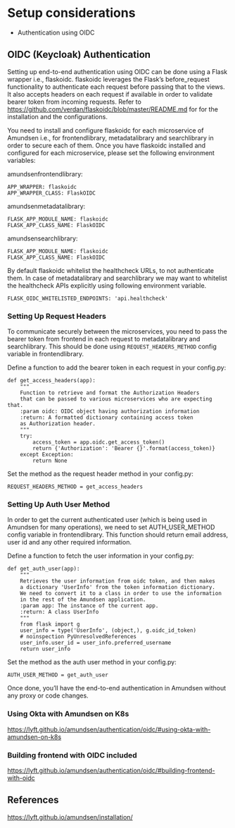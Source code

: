 # Setup considerations

 - Authentication using OIDC
 
## OIDC (Keycloak) Authentication

Setting up end-to-end authentication using OIDC can be done using a Flask wrapper i.e., flaskoidc. flaskoidc leverages the Flask’s before_request functionality to authenticate each request before passing that to the views. It also accepts headers on each request if available in order to validate bearer token from incoming requests. Refer to https://github.com/verdan/flaskoidc/blob/master/README.md for for the installation and the configurations.

You need to install and configure flaskoidc for each microservice of Amundsen i.e., for frontendlibrary, metadatalibrary and searchlibrary in order to secure each of them. Once you have flaskoidc installed and configured for each microservice, please set the following environment variables:

amundsenfrontendlibrary:

    APP_WRAPPER: flaskoidc
    APP_WRAPPER_CLASS: FlaskOIDC
    
amundsenmetadatalibrary:

    FLASK_APP_MODULE_NAME: flaskoidc
    FLASK_APP_CLASS_NAME: FlaskOIDC
    
amundsensearchlibrary:
    
    FLASK_APP_MODULE_NAME: flaskoidc
    FLASK_APP_CLASS_NAME: FlaskOIDC
    
By default flaskoidc whitelist the healthcheck URLs, to not authenticate them. In case of metadatalibrary and searchlibrary we may want to whitelist the healthcheck APIs explicitly using following environment variable.

    FLASK_OIDC_WHITELISTED_ENDPOINTS: 'api.healthcheck'
    
### Setting Up Request Headers
    
To communicate securely between the microservices, you need to pass the bearer token from frontend in each request to metadatalibrary and searchlibrary. This should be done using `REQUEST_HEADERS_METHOD` config variable in frontendlibrary.

Define a function to add the bearer token in each request in your config.py:

```
def get_access_headers(app):
    """
    Function to retrieve and format the Authorization Headers
    that can be passed to various microservices who are expecting that.
    :param oidc: OIDC object having authorization information
    :return: A formatted dictionary containing access token
    as Authorization header.
    """
    try:
        access_token = app.oidc.get_access_token()
        return {'Authorization': 'Bearer {}'.format(access_token)}
    except Exception:
        return None
```

Set the method as the request header method in your config.py:

    REQUEST_HEADERS_METHOD = get_access_headers
    
### Setting Up Auth User Method

In order to get the current authenticated user (which is being used in Amundsen for many operations), we need to set AUTH_USER_METHOD config variable in frontendlibrary. This function should return email address, user id and any other required information.

Define a function to fetch the user information in your config.py:

```
def get_auth_user(app):
    """
    Retrieves the user information from oidc token, and then makes
    a dictionary 'UserInfo' from the token information dictionary.
    We need to convert it to a class in order to use the information
    in the rest of the Amundsen application.
    :param app: The instance of the current app.
    :return: A class UserInfo
    """
    from flask import g
    user_info = type('UserInfo', (object,), g.oidc_id_token)
    # noinspection PyUnresolvedReferences
    user_info.user_id = user_info.preferred_username
    return user_info
```

Set the method as the auth user method in your config.py:

    AUTH_USER_METHOD = get_auth_user
    
Once done, you’ll have the end-to-end authentication in Amundsen without any proxy or code changes.

### Using Okta with Amundsen on K8s

https://lyft.github.io/amundsen/authentication/oidc/#using-okta-with-amundsen-on-k8s

### Building frontend with OIDC included

https://lyft.github.io/amundsen/authentication/oidc/#building-frontend-with-oidc

## References

https://lyft.github.io/amundsen/installation/
